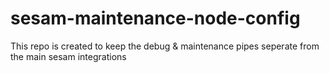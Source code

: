# sesam-maintenance-node-config

This repo is created to keep the debug & maintenance pipes seperate from the main sesam integrations
